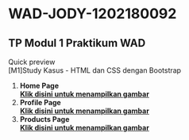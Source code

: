 # WAD-JODY-1202180092

<!-- MODUL 1 -->
<h2>TP Modul 1 Praktikum WAD</h2>
<p>Quick preview<br>
[M1]Study Kasus - HTML dan CSS dengan Bootstrap
<ol>
  <li><b>Home Page<br>
  <a href="https://user-images.githubusercontent.com/60178797/94339171-153adf80-0022-11eb-8c37-ba955ff8976d.png">
    Klik disini untuk menampilkan gambar</a>
  
  <li>Profile Page<br>
  <a href="img src="https://user-images.githubusercontent.com/60178797/94339178-1ec44780-0022-11eb-86e1-0f4d21473167.png">
    Klik disini untuk menampilkan gambar</a>
                                                                                                                         
  <li>Products Page<br>
  <a href="img src="https://user-images.githubusercontent.com/60178797/94339181-22f06500-0022-11eb-893a-2466132219ba.png">
    Klik disini untuk menampilkan gambar</a></b>
</ol>
<!-- End of MODUL 1 -->
